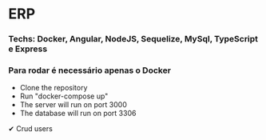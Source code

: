 # ERP

### Techs: Docker, Angular, NodeJS, Sequelize, MySql, TypeScript e Express

### Para rodar é necessário apenas o Docker

- Clone the repository
- Run "docker-compose up"
- The server will run on port 3000
- The database will run on port 3306

✔ Crud users


